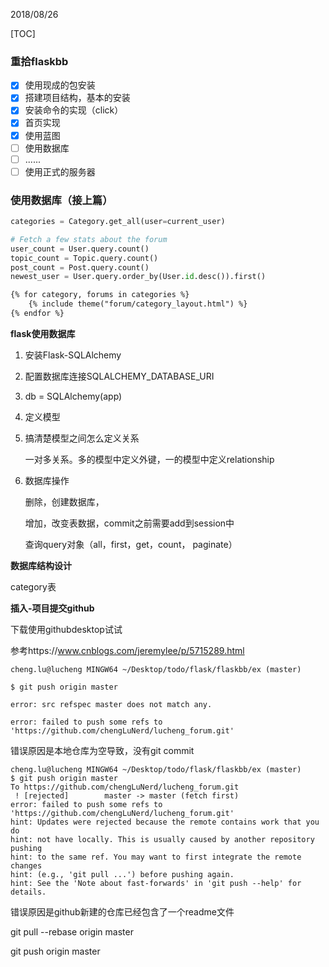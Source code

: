 2018/08/26

[TOC]

### 重拾flaskbb

- [x] 使用现成的包安装
- [x] 搭建项目结构，基本的安装
- [x] 安装命令的实现（click）
- [x] 首页实现
- [x] 使用蓝图
- [ ] 使用数据库
- [ ] ......
- [ ] 使用正式的服务器

### 使用数据库（接上篇）

```python
categories = Category.get_all(user=current_user)

# Fetch a few stats about the forum
user_count = User.query.count()
topic_count = Topic.query.count()
post_count = Post.query.count()
newest_user = User.query.order_by(User.id.desc()).first()
```

```html
{% for category, forums in categories %}
	{% include theme("forum/category_layout.html") %}
{% endfor %}
```

**flask使用数据库**

1. 安装Flask-SQLAlchemy

2. 配置数据库连接SQLALCHEMY_DATABASE_URI

3. db = SQLAlchemy(app)

4. 定义模型

5. 搞清楚模型之间怎么定义关系

   一对多关系。多的模型中定义外键，一的模型中定义relationship

6. 数据库操作

   删除，创建数据库，

   增加，改变表数据，commit之前需要add到session中

   查询query对象（all，first，get，count， paginate）



**数据库结构设计**

category表



**插入-项目提交github**

下载使用githubdesktop试试

参考https://www.cnblogs.com/jeremylee/p/5715289.html

```git
cheng.lu@lucheng MINGW64 ~/Desktop/todo/flask/flaskbb/ex (master)

$ git push origin master

error: src refspec master does not match any.

error: failed to push some refs to 'https://github.com/chengLuNerd/lucheng_forum.git'

```

错误原因是本地仓库为空导致，没有git commit

```git
cheng.lu@lucheng MINGW64 ~/Desktop/todo/flask/flaskbb/ex (master)
$ git push origin master
To https://github.com/chengLuNerd/lucheng_forum.git
 ! [rejected]        master -> master (fetch first)
error: failed to push some refs to 'https://github.com/chengLuNerd/lucheng_forum.git'
hint: Updates were rejected because the remote contains work that you do
hint: not have locally. This is usually caused by another repository pushing
hint: to the same ref. You may want to first integrate the remote changes
hint: (e.g., 'git pull ...') before pushing again.
hint: See the 'Note about fast-forwards' in 'git push --help' for details.
```

错误原因是github新建的仓库已经包含了一个readme文件

git pull --rebase origin master

git push origin master

